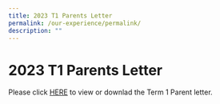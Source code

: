 ```yaml
---
title: 2023 T1 Parents Letter
permalink: /our-experience/permalink/
description: ""
---
```

# **2023 T1 Parents Letter**

Please click [HERE](/files/2023%20T1%20Parents%20Letter.pdf) to view or downlad the Term 1 Parent letter. 